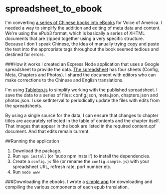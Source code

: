 # spreadsheet_to_ebook
I'm converting [a series of Chinese books into eBooks](https://github.com/gigifrias/Chinese-Ebooks) for Voice of America. I needed a way to simplify the addition and editing of meta data and content. We're using the ePub3 format, which is basically a series of XHTML documents that are zipped together using a very specific structure. Because I don't speak Chinese, the idea of manually trying copy and paste the text into the appropriate tags throughout the book seemed tedious and destined for errors.

###How it works
I created an Express Node application that uses a Google spreadsheet to provide the data. [The spreadsheet](https://docs.google.com/spreadsheets/d/1dXbUkXlGb8GyVMdKpuJB__82MAI6-VWqhzcvq2A3rYY/pubhtml) has four sheets (Config, Meta, Chapters and Photos). I shared the document with editors who can make corrections to the Chinese and English translations. 

I'm using [Tabletop.js](https://github.com/jsoma/tabletop) to simplify working with the published spreadsheet. I save the data to a series of files: config.json, meta.json, chapters.json and photos.json. I use setInterval to periodically update the files with edits from the spreadsheets.

By using a single source for the data, I can ensure that changes to chapter titles are accurately reflected in the table of contents and the chapter itself. That images that appear in the book are listed in the required content.opf document. And that edits remain current.

##Running the application
1. Download the package. 
2. Run ```npm install``` (or 'sudo npm install') to install the dependencies.
3. Create a ```config.js``` file (or rename the ```config.sample.js```) with your spreadsheet URL, refresh rate, port number etc.
4. Run ```node www```

###Downloading the ebooks.
I wrote a [simple app](https://github.com/bbgvisualjournalist/download_chinese_ebooks) for downloading and compiling the various components of each epub translation.
